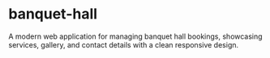 # banquet-hall
A modern web application for managing banquet hall bookings, showcasing services, gallery, and contact details with a clean responsive design.
